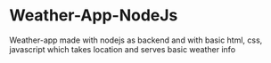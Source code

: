 # Weather-App-NodeJs
Weather-app made with nodejs as backend and with basic html, css, javascript which takes location and serves basic weather info 
